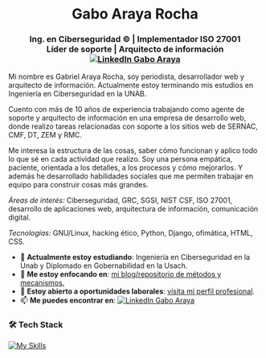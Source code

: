 <h1 align="center">Gabo Araya Rocha</h1>
<h3 align="center">Ing. en Ciberseguridad © | Implementador ISO 27001 <br /> Líder de soporte | Arquitecto de información 
<br /><a href="https://www.linkedin.com/in/gaboaraya/"><img src="https://img.shields.io/badge/Linkedin-0077b5?style=flat&logo=linkedin" alt="LinkedIn Gabo Araya" /></a>
</h3>

Mi nombre es Gabriel Araya Rocha, soy periodista, desarrollador web y arquitecto de información. Actualmente estoy terminando mis estudios en Ingeniería en Ciberseguridad en la UNAB. 

Cuento con más de 10 años de experiencia trabajando como agente de soporte y arquitecto de información en una empresa de desarrollo web, donde realizo tareas relacionadas con soporte a los sitios web de SERNAC, CMF, DT, ZEM y RMC. 

Me interesa la estructura de las cosas, saber cómo funcionan y aplico todo lo que sé en cada actividad que realizo. Soy una persona empática, paciente, orientada a los detalles, a los procesos y cómo mejorarlos. Y además he desarrollado habilidades sociales que me permiten trabajar en equipo para construir cosas más grandes. 

*Áreas de interés:* Ciberseguridad, GRC, SGSI, NIST CSF, ISO 27001, desarrollo de aplicaciones web, arquitectura de información, comunicación digital. 

*Tecnologías:* GNU/Linux, hacking ético, Python, Django, ofimática, HTML, CSS.

<div align="left">
        <ul>
            <li>🌱 <strong>Actualmente estoy estudiando</strong>: Ingeniería en Ciberseguridad en la Unab y Diplomado en Gobernabilidad en la Usach.</li>
            <li>🎯 <strong>Me estoy enfocando en</strong>: <a href="https://gaboaraya.pythonanywhere.com/">mi blog/repositorio de métodos y mecanismos.</a></li>
            <li>🤔 <b>Estoy abierto a oportunidades laborales</b>: <a href="https://gaboaraya.pythonanywhere.com/contacto/">visita mi perfil profesional</a>.</li>
            <li>📫 <strong>Me puedes encontrar en</strong>: <a href="https://www.linkedin.com/in/gaboaraya/"><img src="https://img.shields.io/badge/Linkedin-0077b5?style=flat&logo=linkedin" alt="LinkedIn Gabo Araya" /></a></li>
        </ul>
</div>

### 🛠 Tech Stack

[![My Skills](https://skillicons.dev/icons?i=python,django,css,bootstrap,html,js,php,mysql,sqlite,postgres,git,github,docker,vscode,bash,linux,kali,windows,markdown&perline=12)](https://skillicons.dev/)

